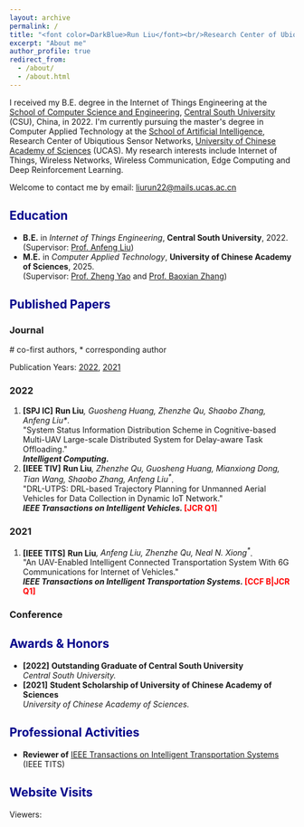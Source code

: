 ```yaml
---
layout: archive
permalink: /
title: "<font color=DarkBlue>Run Liu</font><br/>Research Center of Ubiqutious Sensor Networks,<br/>University of Chinese Academy of Sciences"
excerpt: "About me"
author_profile: true
redirect_from: 
  - /about/
  - /about.html
---
```

I received my B.E. degree in the Internet of Things Engineering at the [School of Computer Science and Engineering](https://cse.csu.edu.cn/index.htm), [Central South University](https://www.csu.edu.cn/) (CSU), China, in 2022. I'm currently pursuing the master's degree in Computer Applied Technology at the [School of Artificial Intelligence](https://ai.ucas.ac.cn/index.php/zh-cn/), Research Center of Ubiqutious Sensor Networks, [University of Chinese Academy of Sciences](https://www.ucas.ac.cn/) (UCAS). My research interests include Internet of Things, Wireless Networks, Wireless Communication, Edge Computing and Deep Reinforcement Learning.

Welcome to contact me by email: liurun22@mails.ucas.ac.cn

## <font color=DarkBlue> Education </font>
* **B.E.** in _Internet of Things Engineering_, **Central South University**, 2022. <br/>(Supervisor: [Prof. Anfeng Liu](https://faculty.csu.edu.cn/anfengliu/zh_CN/index.htm))
* **M.E.** in _Computer Applied Technology_, **University of Chinese Academy of Sciences**, 2025. <br/>(Supervisor: [Prof. Zheng Yao](https://people.ucas.ac.cn/~yaozheng) and [Prof. Baoxian Zhang](https://people.ucas.ac.cn/~bxzhang))



## <font color=DarkBlue> Published Papers </font>

### Journal
<!-- **\[SPJ IC\]** <b>Run Liu</b><i>, Guosheng Huang, Zhenzhe Qu, Shaobo Zhang, Anfeng Liu*</i>. "System Status Information Distribution Scheme in Cognitive-based Multi-UAV Large-scale Distributed System for Delay-aware Task Offloading." <b><i>Intelligent Computing. 2022.</i></b> -->
<!-- **\[IEEE COMML\]** <b>Run Liu</b><i>, Zhenzhe Qu, Guosheng Huang, Mianxiong Dong, Tian Wang, Shaobo Zhang, Anfeng Liu*</i>. "DRL-UTPS: DRL-based Trajectory Planning for Unmanned Aerial Vehicles for Data Collection in Dynamic IoT Network." <b><i>IEEE Transactions on Intelligent Vehicles. 2022.</i></b> <font color="red">JCR Q1 </font></b>-->
\# co-first authors, * corresponding author 

Publication Years: [2022](#jump2022), [2021](#jump2021)

### <span id="jump2022">2022</span>
1.  **\[SPJ IC\]** <b>Run Liu</b><i>, Guosheng Huang, Zhenzhe Qu, Shaobo Zhang, Anfeng Liu*</i>. 
<br/>"System Status Information Distribution Scheme in Cognitive-based Multi-UAV Large-scale Distributed System for Delay-aware Task Offloading." 
<br/><b><i>Intelligent Computing.</i></b>
3.  **\[IEEE TIV\]** <b>Run Liu</b><i>, Zhenzhe Qu, Guosheng Huang, Mianxiong Dong, Tian Wang, Shaobo Zhang, Anfeng Liu<sup>*</sup></i>. 
<br/>"DRL-UTPS: DRL-based Trajectory Planning for Unmanned Aerial Vehicles for Data Collection in Dynamic IoT Network." 
<br/><b><i>IEEE Transactions on Intelligent Vehicles. </i> <font color="red">[JCR Q1] </font></b>

### <span id="jump2021">2021</span>

1. **\[IEEE TITS\]** <b>Run Liu</b><i>, Anfeng Liu, Zhenzhe Qu, Neal N. Xiong<sup>*</sup></i>. 
<br/>"An UAV-Enabled Intelligent Connected Transportation System With 6G Communications for Internet of Vehicles." 
<br/><b><i>IEEE Transactions on Intelligent Transportation Systems. </i> <font color="red">[CCF B|JCR Q1]</font></b>

### Conference

## <font color=DarkBlue> Awards & Honors </font>

* **\[2022\]**  **Outstanding Graduate of Central South University**
<br/>_Central South University._
* **\[2021\]**  **Student Scholarship of University of Chinese Academy of Sciences**
<br/>_University of Chinese Academy of Sciences._

## <font color=DarkBlue> Professional Activities </font>

* <b>Reviewer of</b> [IEEE Transactions on Intelligent Transportation Systems](https://ieee-itss.org/pub/t-its/) (IEEE TITS)

## <font color=DarkBlue> Website Visits </font>


<script type="text/javascript" src="//rf.revolvermaps.com/0/0/7.js?i=5lqopbe1las&amp;m=0&amp;c=ff0000&amp;cr1=ffffff&amp;sx=0" async="async"></script>

<script async src="//busuanzi.ibruce.info/busuanzi/2.3/busuanzi.pure.mini.js"></script>
<span id="busuanzi_container_site_pv">Viewers: <span id="busuanzi_value_site_pv"></span></span>
